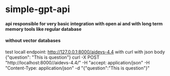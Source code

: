 # simple-gpt-api
#### api responsible for very basic integration with open ai and with long term memory tools like regular database
#### without vector databases



test locall endpoint: http://127.0.0.1:8000/aidevs-4.4 with curl with json body {"question": "This is question"} 
curl -X POST "http://localhost:8000//aidevs-4.4/" -H  "accept: application/json" -H  "Content-Type: application/json" -d "{\"question\":\"This is question\"}"
